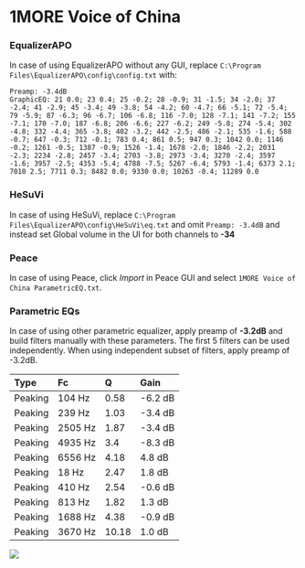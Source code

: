 # 1MORE Voice of China

### EqualizerAPO
In case of using EqualizerAPO without any GUI, replace `C:\Program Files\EqualizerAPO\config\config.txt`
with:
```
Preamp: -3.4dB
GraphicEQ: 21 0.0; 23 0.4; 25 -0.2; 28 -0.9; 31 -1.5; 34 -2.0; 37 -2.4; 41 -2.9; 45 -3.4; 49 -3.8; 54 -4.2; 60 -4.7; 66 -5.1; 72 -5.4; 79 -5.9; 87 -6.3; 96 -6.7; 106 -6.8; 116 -7.0; 128 -7.1; 141 -7.2; 155 -7.1; 170 -7.0; 187 -6.8; 206 -6.6; 227 -6.2; 249 -5.8; 274 -5.4; 302 -4.8; 332 -4.4; 365 -3.8; 402 -3.2; 442 -2.5; 486 -2.1; 535 -1.6; 588 -0.7; 647 -0.3; 712 -0.1; 783 0.4; 861 0.5; 947 0.3; 1042 0.0; 1146 -0.2; 1261 -0.5; 1387 -0.9; 1526 -1.4; 1678 -2.0; 1846 -2.2; 2031 -2.3; 2234 -2.8; 2457 -3.4; 2703 -3.8; 2973 -3.4; 3270 -2.4; 3597 -1.6; 3957 -2.5; 4353 -5.4; 4788 -7.5; 5267 -6.4; 5793 -1.4; 6373 2.1; 7010 2.5; 7711 0.3; 8482 0.0; 9330 0.0; 10263 -0.4; 11289 0.0
```

### HeSuVi
In case of using HeSuVi, replace `C:\Program Files\EqualizerAPO\config\HeSuVi\eq.txt` and omit `Preamp:
-3.4dB` and instead set Global volume in the UI for both channels to **-34**

### Peace
In case of using Peace, click *Import* in Peace GUI and select `1MORE Voice of China ParametricEQ.txt`.

### Parametric EQs
In case of using other parametric equalizer, apply preamp of **-3.2dB** and build filters manually
with these parameters. The first 5 filters can be used independently.
When using independent subset of filters, apply preamp of -3.2dB.

| Type    | Fc      |     Q | Gain    |
|:--------|:--------|:------|:--------|
| Peaking | 104 Hz  |  0.58 | -6.2 dB |
| Peaking | 239 Hz  |  1.03 | -3.4 dB |
| Peaking | 2505 Hz |  1.87 | -3.4 dB |
| Peaking | 4935 Hz |  3.4  | -8.3 dB |
| Peaking | 6556 Hz |  4.18 | 4.8 dB  |
| Peaking | 18 Hz   |  2.47 | 1.8 dB  |
| Peaking | 410 Hz  |  2.54 | -0.6 dB |
| Peaking | 813 Hz  |  1.82 | 1.3 dB  |
| Peaking | 1688 Hz |  4.38 | -0.9 dB |
| Peaking | 3670 Hz | 10.18 | 1.0 dB  |

![](https://raw.githubusercontent.com/jaakkopasanen/AutoEq/master/results/innerfidelity/sbaf-serious/1MORE%20Voice%20of%20China/1MORE%20Voice%20of%20China.png)